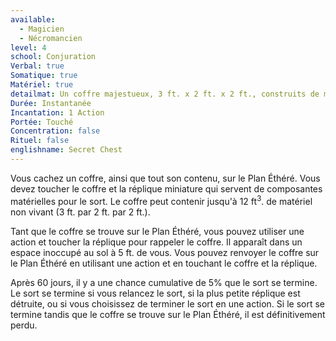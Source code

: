 ```yaml
---
available:
  - Magicien
  - Nécromancien
level: 4
school: Conjuration
Verbal: true
Somatique: true
Matériel: true
detailmat: Un coffre majestueux, 3 ft. x 2 ft. x 2 ft., construits de matériaux rares valant au moins 5000 PO, et une Très Petite réplique faite des mêmes matériaux valant au moins 50 PO
Durée: Instantanée
Incantation: 1 Action
Portée: Touché
Concentration: false
Rituel: false
englishname: Secret Chest
---
```

Vous cachez un coffre, ainsi que tout son contenu, sur le Plan Éthéré. Vous devez toucher le coffre et la réplique miniature qui servent de composantes matérielles pour le sort. Le coffre peut contenir jusqu'à 12 ft$^3$. de matériel non vivant (3 ft. par 2 ft. par 2 ft.).

Tant que le coffre se trouve sur le Plan Éthéré, vous pouvez utiliser une action et toucher la réplique pour rappeler le coffre. Il apparaît dans un espace inoccupé au sol à 5 ft. de vous. Vous pouvez renvoyer le coffre sur le Plan Éthéré en utilisant une action et en touchant le coffre et la réplique.

Après 60 jours, il y a une chance cumulative de 5% que le sort se termine. Le sort se termine si vous relancez le sort, si la plus petite réplique est détruite, ou si vous choisissez de terminer le sort en une action. Si le sort se termine tandis que le coffre se trouve sur le Plan Éthéré, il est définitivement perdu.
